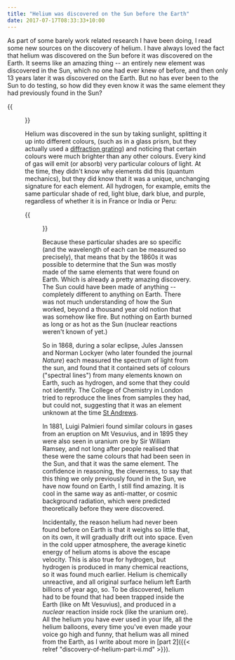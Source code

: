 ```yaml
---
title: "Helium was discovered on the Sun before the Earth"
date: 2017-07-17T08:33:33+10:00
---
```



As part of some barely work related research I have been doing, I read some new sources on the discovery of helium.  I have always loved the fact that helium was discovered on the Sun before it was discovered on the Earth. It seems like an amazing thing -- an entirely new element was discovered in the Sun, which no one had ever knew of before, and then only 13 years later it was discovered on the Earth. But no has ever been to the Sun to do testing, so how did they even know it was the same element they had previously found in the Sun?

{{<figure src="/images/lockyer_telescope.svg" >}}

Helium was discovered in the sun by taking sunlight, splitting it up into different colours, (such as in a glass prism, but they actually used a [diffraction grating](https://en.wikipedia.org/wiki/Diffraction_grating)) and noticing that certain colours were much brighter than any other colours. Every kind of gas will emit (or absorb) very particular colours of light. At the time, they didn't know why elements did this (quantum mechanics), but they did know that it was a unique, unchanging signature for each element. All hydrogen, for example, emits the same particular shade of red, light blue, dark blue, and purple, regardless of whether it is in France or India or Peru:

{{<figure src="/images/Emission_spectrum-H.svg" >}}

Because these particular shades are so specific (and the wavelength of each can be measured so precisely), that means that by the 1860s it was possible to determine that the Sun was mostly made of the same elements that were found on Earth. Which is already a pretty amazing discovery. The Sun could have been made of anything -- completely different to anything on Earth. There was not much understanding of how the Sun worked, beyond a thousand year old notion that was somehow like fire. But nothing on Earth burned as long or as hot as the Sun (nuclear reactions weren't known of yet.)

So in 1868, during a solar eclipse, Jules Janssen and Norman Lockyer (who later founded the journal _Nature_) each measured the spectrum of light from the sun, and found that it contained sets of colours ("spectral lines") from many elements known on Earth, such as hydrogen, and some that they could not identify. The College of Chemistry in London tried to reproduce the lines from samples they had, but could not, suggesting that it was an element unknown at the time [St Andrews](http://www-solar.mcs.st-andrews.ac.uk/~clare/Lockyer/helium.html).

In 1881, Luigi Palmieri found similar colours in gases from an eruption on Mt Vesuvius,  and in 1895 they were also seen in uranium ore by Sir William Ramsey, and not long after people realised that these were the same colours that had been seen in the Sun, and that it was the same element. The confidence in reasoning, the cleverness, to say that this thing we only previously found in the Sun, we have now found on Earth, I still find amazing. It is cool in the same way as anti-matter, or cosmic background radiation, which were predicted theoretically before they were discovered.

Incidentally, the reason helium had never been found before on Earth is that it weighs so little that, on its own, it will gradually drift out into space. Even in the cold upper atmosphere, the average kinetic energy of helium atoms is above the escape velocity. This is also true for hydrogen, but hydrogen is produced in many chemical reactions, so it was found much earlier. Helium is chemically unreactive, and all original surface helium left Earth billions of year ago, so. To be discovered, helium had to be found that had been trapped inside the Earth (like on Mt Vesuvius), and produced in a _nuclear_ reaction inside rock (like the uranium ore). All the helium you have ever used in your life, all the helium balloons, every time you've even made your voice go high and funny, that helium was all mined from the Earth, as I write about more in [part 2]({{< relref "discovery-of-helium-part-ii.md" >}}).

<!--
Scientists from the University of Kansas came and took a sample and analysed it. It was 15% methane (natural gas), but also 72% nitrogen, hence why it didn't burn, and also 12% of another inert residue.


Used coconut charcoal to purify the gas, and used spectroscopic analysis to find that it contained helium, in fact it contained 1.2% helium. Helium was no longer rare, but could be produced in large quantities, if anyone could think of a use for it.

-->
